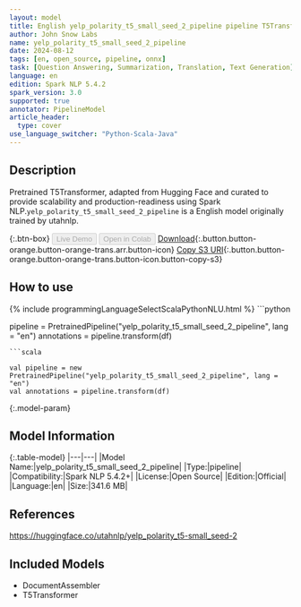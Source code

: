 ```yaml
---
layout: model
title: English yelp_polarity_t5_small_seed_2_pipeline pipeline T5Transformer from utahnlp
author: John Snow Labs
name: yelp_polarity_t5_small_seed_2_pipeline
date: 2024-08-12
tags: [en, open_source, pipeline, onnx]
task: [Question Answering, Summarization, Translation, Text Generation]
language: en
edition: Spark NLP 5.4.2
spark_version: 3.0
supported: true
annotator: PipelineModel
article_header:
  type: cover
use_language_switcher: "Python-Scala-Java"
---
```


## Description

Pretrained T5Transformer, adapted from Hugging Face and curated to provide scalability and production-readiness using Spark NLP.`yelp_polarity_t5_small_seed_2_pipeline` is a English model originally trained by utahnlp.

{:.btn-box}
<button class="button button-orange" disabled>Live Demo</button>
<button class="button button-orange" disabled>Open in Colab</button>
[Download](https://s3.amazonaws.com/auxdata.johnsnowlabs.com/public/models/yelp_polarity_t5_small_seed_2_pipeline_en_5.4.2_3.0_1723460260592.zip){:.button.button-orange.button-orange-trans.arr.button-icon}
[Copy S3 URI](s3://auxdata.johnsnowlabs.com/public/models/yelp_polarity_t5_small_seed_2_pipeline_en_5.4.2_3.0_1723460260592.zip){:.button.button-orange.button-orange-trans.button-icon.button-copy-s3}

## How to use



<div class="tabs-box" markdown="1">
{% include programmingLanguageSelectScalaPythonNLU.html %}
```python

pipeline = PretrainedPipeline("yelp_polarity_t5_small_seed_2_pipeline", lang = "en")
annotations =  pipeline.transform(df)   

```
```scala

val pipeline = new PretrainedPipeline("yelp_polarity_t5_small_seed_2_pipeline", lang = "en")
val annotations = pipeline.transform(df)

```
</div>

{:.model-param}
## Model Information

{:.table-model}
|---|---|
|Model Name:|yelp_polarity_t5_small_seed_2_pipeline|
|Type:|pipeline|
|Compatibility:|Spark NLP 5.4.2+|
|License:|Open Source|
|Edition:|Official|
|Language:|en|
|Size:|341.6 MB|

## References

https://huggingface.co/utahnlp/yelp_polarity_t5-small_seed-2

## Included Models

- DocumentAssembler
- T5Transformer